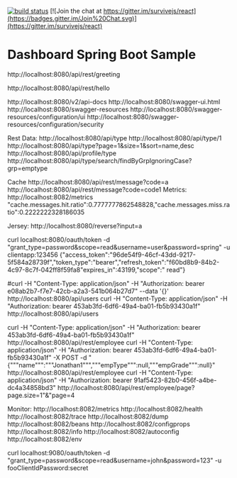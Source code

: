 [![build status](https://secure.travis-ci.org/survivejs/react.png)](http://travis-ci.org/survivejs/react) [![Join the chat at https://gitter.im/survivejs/react](https://badges.gitter.im/Join%20Chat.svg)](https://gitter.im/survivejs/react)

# Dashboard Spring Boot Sample

http://localhost:8080/api/rest/greeting

http://localhost:8080/api/rest/hello

http://localhost:8080/v2/api-docs
http://localhost:8080/swagger-ui.html
http://localhost:8080/swagger-resources
http://localhost:8080/swagger-resources/configuration/ui
http://localhost:8080/swagger-resources/configuration/security

Rest Data:
http://localhost:8080/api/type
http://localhost:8080/api/type/1
http://localhost:8080/api/type?page=1&size=1&sort=name,desc
http://localhost:8080/api/profile/type
http://localhost:8080/api/type/search/findByGrpIgnoringCase?grp=emptype

Cache
http://localhost:8080/api/rest/message?code=a
http://localhost:8080/api/rest/message?code=code1
Metrics:
http://localhost:8082/metrics
"cache.messages.hit.ratio":0.7777777862548828,"cache.messages.miss.ratio":0.2222222328186035

Jersey:
http://localhost:8080/reverse?input=a



curl localhost:8080/oauth/token -d "grant_type=password&scope=read&username=user&password=spring" -u clientapp:123456
{"access_token":"96de54f9-46cf-43dd-9217-5f584a28739f","token_type":"bearer","refresh_token":"f60bd8b9-84b2-4c97-8c7f-042ff8f59fa8"expires_in":43199,"scope":"
read"}


#curl -H "Content-Type: application/json" -H "Authorization: bearer e08ab2b7-f7e7-42cb-a2a3-541b064b27d7" --data '{}' http://localhost:8080/api/users
curl -H "Content-Type: application/json" -H "Authorization: bearer 453ab3fd-6df6-49a4-ba01-fb5b93430a1f"  http://localhost:8080/api/users

curl -H "Content-Type: application/json" -H "Authorization: bearer 453ab3fd-6df6-49a4-ba01-fb5b93430a1f"  http://localhost:8080/api/rest/employee
curl -H "Content-Type: application/json" -H "Authorization: bearer 453ab3fd-6df6-49a4-ba01-fb5b93430a1f" -X POST -d "{"""name""":"""Jonathan1""","""empType""":null,"""empGrade""":null}" http://localhost:8080/api/rest/employee
curl -H "Content-Type: application/json" -H "Authorization: bearer 91af5423-82b0-456f-a4be-dc4a34858bd3"  http://localhost:8080/api/rest/employee/page?page.size=1"&"page=4

Monitor:
http://localhost:8082/metrics
http://localhost:8082/health
http://localhost:8082/trace
http://localhost:8082/dump
http://localhost:8082/beans
http://localhost:8082/configprops
http://localhost:8082/info
http://localhost:8082/autoconfig
http://localhost:8082/env


curl localhost:9080/oauth/token -d "grant_type=password&scope=read&username=john&password=123" -u fooClientIdPassword:secret